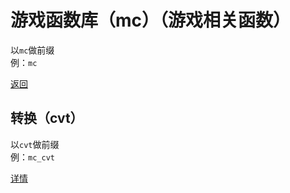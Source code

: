 # 游戏函数库（mc）（游戏相关函数）
以`mc`做前缀  
例：`mc`

[返回](./_README.md)

## 转换（cvt）
以`cvt`做前缀  
例：`mc_cvt`

[详情](./mc_cvt__README.md)

